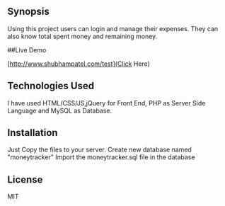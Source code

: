 ## Synopsis

Using this project users can login and manage their expenses.
They can also know total spent money and remaining money.

##Live Demo

[http://www.shubhampatel.com/test](Click Here)

## Technologies Used

I have used HTML/CSS/JS,jQuery for Front End, PHP as Server Side Language and MySQL as Database.

## Installation

Just Copy the files to your server.
Create new database named "moneytracker"
Import the moneytracker.sql file in the database

## License

MIT